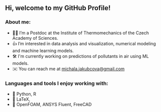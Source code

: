 ## **Hi, welcome to my GitHub Profile!**

### About me:
- 👩‍💻 I’m a Postdoc at the Institute of Thermomechanics of the Czech Academy of Sciences.
- 👍 I’m interested in data analysis and visualization, numerical modeling and machine learning models.
- 🛠️ I'm currently working on predictions of pollutants in air using ML models.
- ✉️ You can reach me at michala.jakubcova@gmail.com

### Languages and tools I enjoy working with:
- 🤖 Python, R
- 🤖 LaTeX, 
- 🤖 OpenFOAM, ANSYS Fluent, FreeCAD


<!---
jakubcovam/jakubcovam is a ✨ special ✨ repository because its `README.md` (this file) appears on your GitHub profile.
You can click the Preview link to take a look at your changes.
- 💞️ I’m looking to collaborate on ...
--->
